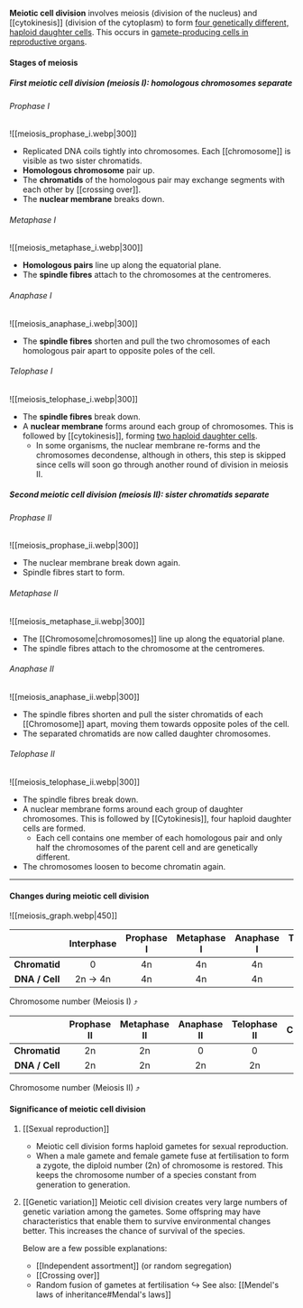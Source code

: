 **Meiotic cell division** involves meiosis (division of the nucleus) and [[cytokinesis]] (division of the cytoplasm) to form <u>four genetically different, haploid daughter cells</u>. This occurs in <u>gamete-producing cells in reproductive organs</u>.

#### Stages of meiosis
##### First meiotic cell division (meiosis I): homologous chromosomes separate
###### Prophase I
![[meiosis_prophase_i.webp|300]]
- Replicated DNA coils tightly into chromosomes.
  Each [[chromosome]] is visible as two sister chromatids.
- **Homologous chromosome** pair up.
- The **chromatids** of the homologous pair may exchange segments with each other by [[crossing over]].
- The **nuclear membrane** breaks down.

###### Metaphase I
![[meiosis_metaphase_i.webp|300]]
- **Homologous pairs** line up along the equatorial plane.
- The **spindle fibres** attach to the chromosomes at the centromeres.

###### Anaphase I
![[meiosis_anaphase_i.webp|300]]
- The **spindle fibres** shorten and pull the two chromosomes of each homologous pair apart to opposite poles of the cell.

###### Telophase I
![[meiosis_telophase_i.webp|300]]
- The **spindle fibres** break down.
- A **nuclear membrane** forms around each group of chromosomes. This is followed by [[cytokinesis]], forming <u>two haploid daughter cells</u>.
	- In some organisms, the nuclear membrane re-forms and the chromosomes decondense, although in others, this step is skipped since cells will soon go through another round of division in meiosis II.

##### Second meiotic cell division (meiosis II): sister chromatids separate
###### Prophase II
![[meiosis_prophase_ii.webp|300]]
- The nuclear membrane break down again.
- Spindle fibres start to form.

###### Metaphase II
![[meiosis_metaphase_ii.webp|300]]
- The [[Chromosome|chromosomes]] line up along the equatorial plane.
- The spindle fibres attach to the chromosome at the centromeres.

###### Anaphase II
![[meiosis_anaphase_ii.webp|300]]
- The spindle fibres shorten and pull the sister chromatids of each [[Chromosome]] apart, moving them towards opposite poles of the cell.
- The separated chromatids are now called daughter chromosomes.

###### Telophase II
![[meiosis_telophase_ii.webp|300]]
- The spindle fibres break down.
- A nuclear membrane forms around each group of daughter chromosomes. This is followed by [[Cytokinesis]], four haploid daughter cells are formed.
	- Each cell contains one member of each homologous pair and only half the chromosomes of the parent cell and are genetically different.
- The chromosomes loosen to become chromatin again.


<hr>

#### Changes during meiotic cell division
![[meiosis_graph.webp|450]]

|                | Interphase | Prophase I | Metaphase I | Anaphase I | Telophase I | Cytokinesis |
| :------------: | :--------: | :--------: | :---------: | :--------: | :---------: | :---------: |
| **Chromatid**  |     0      |     4n     |     4n      |     4n     |     4n      |   4n → 2n   |
| **DNA / Cell** |  2n → 4n   |     4n     |     4n      |     4n     |     4n      |   4n → 2n   |
Chromosome number (Meiosis I) ⤴

|                | Prophase II | Metaphase II | Anaphase II | Telophase II | Cytokinesis |
| :------------: | :---------: | :----------: | :---------: | :----------: | :---------: |
| **Chromatid**  |     2n      |      2n      |      0      |      0       |      0      |
| **DNA / Cell** |     2n      |      2n      |     2n      |      2n      |   2n → n    |
Chromosome number (Meiosis II) ⤴


#### Significance of meiotic cell division
1. [[Sexual reproduction]]
   - Meiotic cell division forms haploid gametes for sexual reproduction.
   - When a male gamete and female gamete fuse at fertilisation to form a zygote, the diploid number (2n) of chromosome is restored. This keeps the chromosome number of a species constant from generation to generation.

2. [[Genetic variation]]
   Meiotic cell division creates very large numbers of genetic variation among the gametes. Some offspring may have characteristics that enable them to survive environmental changes better. This increases the chance of survival of the species.
   
   Below are a few possible explanations:
   - [[Independent assortment]] (or random segregation)
   - [[Crossing over]]
   - Random fusion of gametes at fertilisation
   ↪️ See also: [[Mendel's laws of inheritance#Mendal's laws]]
